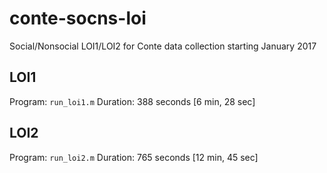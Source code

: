 # conte-socns-loi
Social/Nonsocial LOI1/LOI2 for Conte data collection starting January 2017

## LOI1
Program:        `run_loi1.m`
Duration:       388 seconds [6 min, 28 sec]

## LOI2
Program:        `run_loi2.m`
Duration:       765 seconds [12 min, 45 sec]
